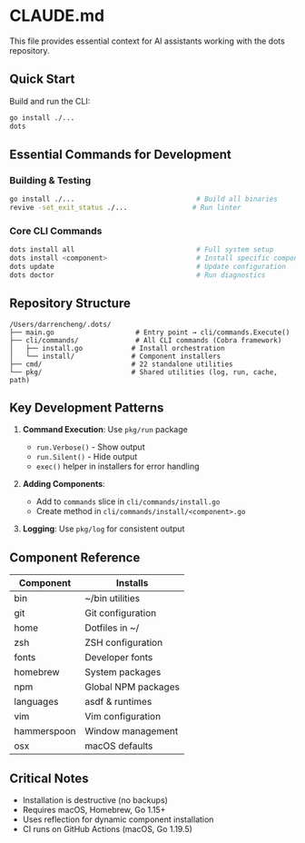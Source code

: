 # CLAUDE.md

This file provides essential context for AI assistants working with the dots repository.

## Quick Start

Build and run the CLI:
```bash
go install ./...
dots
```

## Essential Commands for Development

### Building & Testing
```bash
go install ./...                              # Build all binaries
revive -set_exit_status ./...                # Run linter
```

### Core CLI Commands
```bash
dots install all                              # Full system setup
dots install <component>                      # Install specific component
dots update                                   # Update configuration
dots doctor                                   # Run diagnostics
```

## Repository Structure

```
/Users/darrencheng/.dots/
├── main.go                    # Entry point → cli/commands.Execute()
├── cli/commands/              # All CLI commands (Cobra framework)
│   ├── install.go            # Install orchestration
│   └── install/              # Component installers
├── cmd/                      # 22 standalone utilities
└── pkg/                      # Shared utilities (log, run, cache, path)
```

## Key Development Patterns

1. **Command Execution**: Use `pkg/run` package
   - `run.Verbose()` - Show output
   - `run.Silent()` - Hide output
   - `exec()` helper in installers for error handling

2. **Adding Components**: 
   - Add to `commands` slice in `cli/commands/install.go`
   - Create method in `cli/commands/install/<component>.go`

3. **Logging**: Use `pkg/log` for consistent output

## Component Reference

| Component | Installs |
|-----------|----------|
| bin | ~/bin utilities |
| git | Git configuration |
| home | Dotfiles in ~/ |
| zsh | ZSH configuration |
| fonts | Developer fonts |
| homebrew | System packages |
| npm | Global NPM packages |
| languages | asdf & runtimes |
| vim | Vim configuration |
| hammerspoon | Window management |
| osx | macOS defaults |

## Critical Notes

- Installation is destructive (no backups)
- Requires macOS, Homebrew, Go 1.15+
- Uses reflection for dynamic component installation
- CI runs on GitHub Actions (macOS, Go 1.19.5)